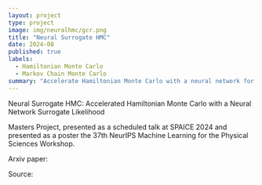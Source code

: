 ```yaml
---
layout: project
type: project
image: img/neuralhmc/gcr.png
title: "Neural Surrogate HMC"
date: 2024-08
published: true
labels:
  - Hamiltonian Monte Carlo
  - Markov Chain Monte Carlo
summary: "Accelerate Hamiltonian Monte Carlo with a neural network for galactic cosmic ray detection"
---
```

Neural Surrogate HMC: Accelerated Hamiltonian Monte Carlo with a Neural Network Surrogate Likelihood

Masters Project, presented as a scheduled talk at SPAICE 2024 and presented as a poster the 37th NeurIPS Machine Learning for the Physical Sciences Workshop.

Arxiv paper: <a href="https://arxiv.org/abs/2407.20432"></a>

Source: <a href="https://arxiv.org/abs/2407.20432"></a>
